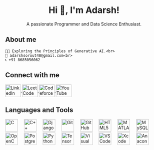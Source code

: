 <h1 align="center">Hi 👋, I'm Adarsh!</h1>

<p align="center">A passionate Programmer and Data Science Enthusiast.</p>

<h2 align="left">About me</h2>

<p align="left">
  
    👨‍💻 Exploring the Principles of Generative AI.<br>
    📧 adarshsorout48@gmail.com<br>
    📞 +91 8685056062
</p>

<h2 align="left">Connect with me</h2>

<p align="left">
    <a href="https://www.linkedin.com/in/adarsh-sorout/" target="_blank">
        <img align="center" src="https://raw.githubusercontent.com/rahuldkjain/github-profile-readme-generator/master/src/images/icons/Social/linked-in-alt.svg" alt="LinkedIn" height="40" width="50" />
    </a>
    <a href="https://leetcode.com/u/Adarsh_Sorout/" target="_blank">
        <img align="center" src="https://upload.wikimedia.org/wikipedia/commons/1/19/LeetCode_logo_black.png" alt="LeetCode" height="40" width="50" />
    </a>
    <a href="https://codeforces.com/profile/adarsh465" target="_blank">
        <img align="center" src="https://cdn.jsdelivr.net/npm/simple-icons@v3/icons/codeforces.svg" alt="Codeforces" height="40" width="50" />
    </a>
    <a href="https://www.youtube.com/@adarshsorout1432" target="_blank">
        <img align="center" src="https://raw.githubusercontent.com/rahuldkjain/github-profile-readme-generator/master/src/images/icons/Social/youtube.svg" alt="YouTube" height="40" width="50" />
    </a>
</p>

<h2 align="left">Languages and Tools</h2>

<p align="left">
    <img src="https://cdn.jsdelivr.net/gh/devicons/devicon/icons/c/c-original.svg" height="40" alt="C" />
    <img width="12" />
    <img src="https://cdn.jsdelivr.net/gh/devicons/devicon/icons/cplusplus/cplusplus-original.svg" height="40" alt="C++" />
    <img width="12" />
    <img src="https://cdn.jsdelivr.net/gh/devicons/devicon/icons/django/django-plain.svg" height="40" alt="Django" />
    <img width="12" />
    <img src="https://cdn.jsdelivr.net/gh/devicons/devicon/icons/git/git-original.svg" height="40" alt="Git" />
    <img width="12" />
    <img src="https://cdn.jsdelivr.net/gh/devicons/devicon/icons/github/github-original.svg" height="40" alt="GitHub" />
    <img width="12" />
    <img src="https://cdn.jsdelivr.net/gh/devicons/devicon/icons/html5/html5-original.svg" height="40" alt="HTML5" />
    <img width="12" />
    <img src="https://cdn.jsdelivr.net/gh/devicons/devicon/icons/matlab/matlab-original.svg" height="40" alt="MATLAB" />
    <img width="12" />
    <img src="https://cdn.jsdelivr.net/gh/devicons/devicon/icons/mysql/mysql-original.svg" height="40" alt="MySQL" />
    <img width="12" />
    <img src="https://cdn.jsdelivr.net/gh/devicons/devicon/icons/opencv/opencv-original.svg" height="40" alt="OpenCV" />
    <img width="12" />
    <img src="https://cdn.jsdelivr.net/gh/devicons/devicon/icons/postgresql/postgresql-original.svg" height="40" alt="PostgreSQL" />
    <img width="12" />
    <img src="https://cdn.jsdelivr.net/gh/devicons/devicon/icons/python/python-original.svg" height="40" alt="Python" />
    <img width="12" />
    <img src="https://cdn.jsdelivr.net/gh/devicons/devicon/icons/tensorflow/tensorflow-original.svg" height="40" alt="TensorFlow" />
    <img width="12" />
    <img src="https://cdn.jsdelivr.net/gh/devicons/devicon/icons/visualstudio/visualstudio-plain.svg" height="40" alt="Visual Studio" />
    <img width="12" />
    <img src="https://cdn.jsdelivr.net/gh/devicons/devicon/icons/vscode/vscode-original.svg" height="40" alt="VS Code" />
    <img width="12" />
    <img src="https://cdn.jsdelivr.net/gh/devicons/devicon/icons/xcode/xcode-original.svg" height="40" alt="Xcode" />
    <img width="12" />
    <img src="https://cdn.jsdelivr.net/gh/devicons/devicon/icons/anaconda/anaconda-original.svg" height="40" alt="Anaconda" />
</p>


